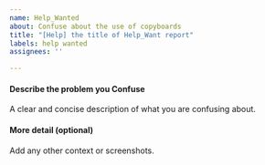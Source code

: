```yaml
---
name: Help_Wanted
about: Confuse about the use of copyboards
title: "[Help] the title of Help_Want report"
labels: help wanted
assignees: ''

---
```


#### Describe the problem you Confuse

A clear and concise description of what you are confusing about.

#### More detail (optional)

Add any other context or screenshots.
